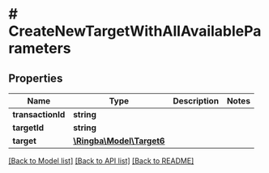 # # CreateNewTargetWithAllAvailableParameters

## Properties

Name | Type | Description | Notes
------------ | ------------- | ------------- | -------------
**transactionId** | **string** |  |
**targetId** | **string** |  |
**target** | [**\Ringba\Model\Target6**](Target6.md) |  |

[[Back to Model list]](../../README.md#models) [[Back to API list]](../../README.md#endpoints) [[Back to README]](../../README.md)
